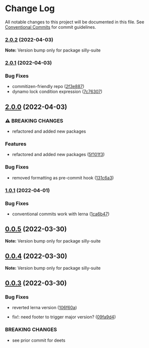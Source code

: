 # Change Log

All notable changes to this project will be documented in this file.
See [Conventional Commits](https://conventionalcommits.org) for commit guidelines.

### [2.0.2](https://github.com/jcprice12/silly-suite/compare/v2.0.1...v2.0.2) (2022-04-03)

**Note:** Version bump only for package silly-suite





### [2.0.1](https://github.com/jcprice12/silly-suite/compare/v2.0.0...v2.0.1) (2022-04-03)


### Bug Fixes

* commitizen-friendly repo ([2f3e887](https://github.com/jcprice12/silly-suite/commit/2f3e8874dd9b9b180686c772fef7487459368094))
* dynamo lock condition expression ([7c76307](https://github.com/jcprice12/silly-suite/commit/7c763076fdaec3dd2c293b3a961d6527d1dfb1e8))



## [2.0.0](https://github.com/jcprice12/silly-suite/compare/v1.0.1...v2.0.0) (2022-04-03)


### ⚠ BREAKING CHANGES

* refactored and added new packages

### Features

* refactored and added new packages ([5f101f3](https://github.com/jcprice12/silly-suite/commit/5f101f3040efd78d3aef57b60002cbfc7d55e886))


### Bug Fixes

* removed formatting as pre-commit hook ([131c6a3](https://github.com/jcprice12/silly-suite/commit/131c6a3cc49eaa3bdbe1d0465709fbd05604ae8d))




### [1.0.1](https://github.com/jcprice12/silly-suite/compare/v0.0.5...v1.0.1) (2022-04-01)


### Bug Fixes

* conventional commits work with lerna ([1ca6b47](https://github.com/jcprice12/silly-suite/commit/1ca6b472c28d646bcfeeeca0c00cd2326b7d6e64))



## [0.0.5](https://github.com/jcprice12/silly-suite/compare/v0.0.4...v0.0.5) (2022-03-30)

**Note:** Version bump only for package silly-suite





## [0.0.4](https://github.com/jcprice12/silly-suite/compare/v0.0.3...v0.0.4) (2022-03-30)

**Note:** Version bump only for package silly-suite





## [0.0.3](https://github.com/jcprice12/silly-suite/compare/v0.0.2...v0.0.3) (2022-03-30)


### Bug Fixes

* reverted lerna version ([106f60a](https://github.com/jcprice12/silly-suite/commit/106f60a1813c748403fe571a24f0cb25bbb1c47b))


* fix!: need footer to trigger major version? ([09fa9d4](https://github.com/jcprice12/silly-suite/commit/09fa9d46415dbf4e3e4a2febf61d6adc0fde026d))


### BREAKING CHANGES

* see prior commit for deets

